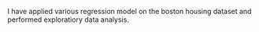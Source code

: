 I have applied various regression model on the boston housing dataset and performed exploratiory data analysis.
